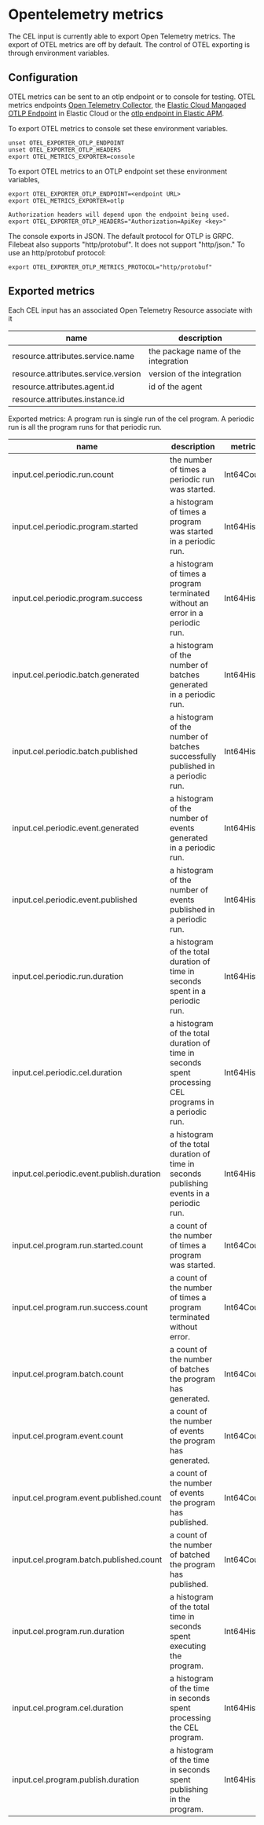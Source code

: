 # Opentelemetry metrics

The CEL input is currently able to export Open Telemetry metrics.
The export of OTEL metrics are off by default. The control of OTEL
exporting is through environment variables.

## Configuration
OTEL metrics can be sent to an otlp endpoint or to console for testing.
OTEL metrics endpoints [Open Telemetry Collector](https://www.elastic.co/docs/reference/opentelemetry), the
[Elastic Cloud Mangaged OTLP Endpoint](https://www.elastic.co/docs/reference/opentelemetry/motlp) in Elastic Cloud
or the [otlp endpoint in Elastic APM](https://www.elastic.co/docs/solutions/observability/apm/use-opentelemetry-with-apm).

To export OTEL metrics to console set these environment variables.
```
unset OTEL_EXPORTER_OTLP_ENDPOINT
unset OTEL_EXPORTER_OTLP_HEADERS
export OTEL_METRICS_EXPORTER=console
```
To export OTEL metrics to an OTLP endpoint set these environment variables,
```
export OTEL_EXPORTER_OTLP_ENDPOINT=<endpoint URL>
export OTEL_METRICS_EXPORTER=otlp

Authorization headers will depend upon the endpoint being used.
export OTEL_EXPORTER_OTLP_HEADERS="Authorization=ApiKey <key>"
```

The console exports in JSON. The default protocol for OTLP is GRPC.
Filebeat also supports "http/protobuf". It does not support "http/json."
To use an http/protobuf protocol:

```
export OTEL_EXPORTER_OTLP_METRICS_PROTOCOL="http/protobuf"
```
## Exported metrics

Each CEL input has an associated Open Telemetry Resource associate with it

|name|description|
|----|---|
|resource.attributes.service.name | the package name of the integration|
|resource.attributes.service.version | version of the integration|
|resource.attributes.agent.id  | id of the agent|
|resource.attributes.instance.id ||

Exported metrics:
A program run is single run of the cel program. A periodic run is all the
program runs for that periodic run.

|name|description|metric type|
|---|---|---|
|input.cel.periodic.run.count              | the number of times a periodic run was started.|Int64Counter|
| input.cel.periodic.program.started       | a histogram of times a program was started in a periodic run.|Int64Histogram|
| input.cel.periodic.program.success       | a histogram of times a program terminated without an error in a periodic run.|Int64Histogram|
| input.cel.periodic.batch.generated       | a histogram of the number of batches generated in a periodic run.|Int64Histogram|
| input.cel.periodic.batch.published       | a histogram of the number of batches successfully published in a periodic run.|Int64Histogram|
| input.cel.periodic.event.generated       | a histogram of the number of events generated in a periodic run.|Int64Histogram|
| input.cel.periodic.event.published       | a histogram of the number of events published in a periodic run.|Int64Histogram|
| input.cel.periodic.run.duration          | a histogram of the total duration of time in seconds spent in a periodic run.|Int64Histogram|
| input.cel.periodic.cel.duration          | a histogram of the total duration of time in seconds spent processing CEL programs in a periodic run.|Int64Histogram|
|input.cel.periodic.event.publish.duration | a histogram of the total duration of time in seconds publishing events in a periodic run.|Int64Histogram|
|input.cel.program.run.started.count      | a count of the number of times a program was started.|Int64Counter|
| input.cel.program.run.success.count      | a count of the number of times a program terminated without error.|Int64Counter|
| input.cel.program.batch.count            | a count of the number of batches the program has generated.|Int64Counter|
| input.cel.program.event.count            | a count of the number of events the program has generated.|Int64Counter|
| input.cel.program.event.published.count  | a count of the number of events the program has published.|Int64Counter|
| input.cel.program.batch.published.count  | a count of the number of batched the program has published.|Int64Counter|
| input.cel.program.run.duration           | a histogram of the total time in seconds spent executing the program.|Int64Histogram|
| input.cel.program.cel.duration           | a histogram of the time in seconds spent processing the CEL program.|Int64Histogram|
| input.cel.program.publish.duration       | a histogram of the time in seconds spent publishing in the program.|Int64Histogram|

